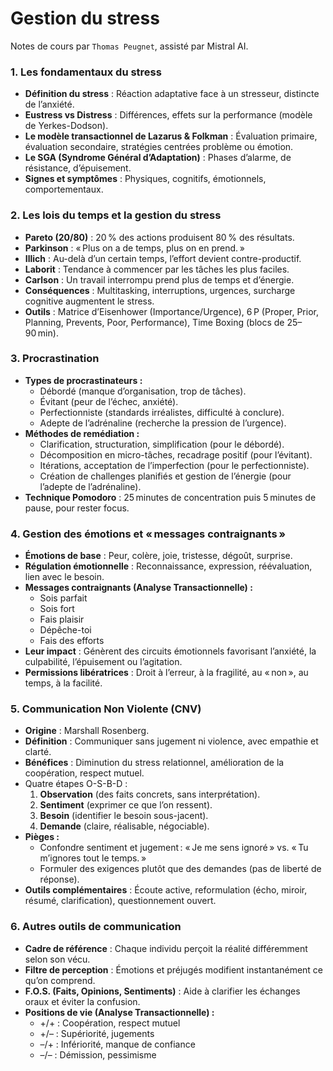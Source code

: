 # Gestion du stress

Notes de cours par `Thomas Peugnet`, assisté par Mistral AI.

### 1. **Les fondamentaux du stress**

- **Définition du stress** : Réaction adaptative face à un stresseur, distincte de l’anxiété.
- **Eustress vs Distress** : Différences, effets sur la performance (modèle de Yerkes-Dodson).
- **Le modèle transactionnel de Lazarus & Folkman** : Évaluation primaire, évaluation secondaire, stratégies centrées problème ou émotion.
- **Le SGA (Syndrome Général d’Adaptation)** : Phases d’alarme, de résistance, d’épuisement.
- **Signes et symptômes** : Physiques, cognitifs, émotionnels, comportementaux.

### 2. **Les lois du temps et la gestion du stress**

- **Pareto (20/80)** : 20 % des actions produisent 80 % des résultats.
- **Parkinson** : « Plus on a de temps, plus on en prend. »
- **Illich** : Au-delà d’un certain temps, l’effort devient contre-productif.
- **Laborit** : Tendance à commencer par les tâches les plus faciles.
- **Carlson** : Un travail interrompu prend plus de temps et d’énergie.
- **Conséquences** : Multitasking, interruptions, urgences, surcharge cognitive augmentent le stress.
- **Outils** : Matrice d’Eisenhower (Importance/Urgence), 6 P (Proper, Prior, Planning, Prevents, Poor, Performance), Time Boxing (blocs de 25–90 min).

### 3. **Procrastination**

- **Types de procrastinateurs :**
  - Débordé (manque d’organisation, trop de tâches).
  - Évitant (peur de l’échec, anxiété).
  - Perfectionniste (standards irréalistes, difficulté à conclure).
  - Adepte de l’adrénaline (recherche la pression de l’urgence).
- **Méthodes de remédiation :**
  - Clarification, structuration, simplification (pour le débordé).
  - Décomposition en micro-tâches, recadrage positif (pour l’évitant).
  - Itérations, acceptation de l’imperfection (pour le perfectionniste).
  - Création de challenges planifiés et gestion de l’énergie (pour l’adepte de l’adrénaline).
- **Technique Pomodoro** : 25 minutes de concentration puis 5 minutes de pause, pour rester focus.

### 4. **Gestion des émotions et « messages contraignants »**

- **Émotions de base** : Peur, colère, joie, tristesse, dégoût, surprise.
- **Régulation émotionnelle** : Reconnaissance, expression, réévaluation, lien avec le besoin.
- **Messages contraignants (Analyse Transactionnelle) :**
  - Sois parfait
  - Sois fort
  - Fais plaisir
  - Dépêche-toi
  - Fais des efforts
- **Leur impact** : Génèrent des circuits émotionnels favorisant l’anxiété, la culpabilité, l’épuisement ou l’agitation.
- **Permissions libératrices** : Droit à l’erreur, à la fragilité, au « non », au temps, à la facilité.

### 5. **Communication Non Violente (CNV)**

- **Origine** : Marshall Rosenberg.
- **Définition** : Communiquer sans jugement ni violence, avec empathie et clarté.
- **Bénéfices** : Diminution du stress relationnel, amélioration de la coopération, respect mutuel.
- Quatre étapes O-S-B-D :
  1. **Observation** (des faits concrets, sans interprétation).
  2. **Sentiment** (exprimer ce que l’on ressent).
  3. **Besoin** (identifier le besoin sous-jacent).
  4. **Demande** (claire, réalisable, négociable).
- **Pièges :**
  - Confondre sentiment et jugement : « Je me sens ignoré » vs. « Tu m’ignores tout le temps. »
  - Formuler des exigences plutôt que des demandes (pas de liberté de réponse).
- **Outils complémentaires** : Écoute active, reformulation (écho, miroir, résumé, clarification), questionnement ouvert.

### 6. **Autres outils de communication**

- **Cadre de référence** : Chaque individu perçoit la réalité différemment selon son vécu.
- **Filtre de perception** : Émotions et préjugés modifient instantanément ce qu’on comprend.
- **F.O.S. (Faits, Opinions, Sentiments)** : Aide à clarifier les échanges oraux et éviter la confusion.
- **Positions de vie (Analyse Transactionnelle) :**
  - +/+ : Coopération, respect mutuel
  - +/– : Supériorité, jugements
  - –/+ : Infériorité, manque de confiance
  - –/– : Démission, pessimisme